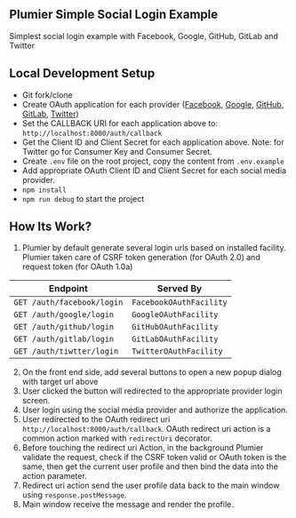 ## Plumier Simple Social Login Example
Simplest social login example with Facebook, Google, GitHub, GitLab and Twitter

## Local Development Setup
* Git fork/clone 
* Create OAuth application for each provider ([Facebook](https://developers.facebook.com/), [Google](https://console.developers.google.com/), [GitHub](https://github.com/settings/developers), [GitLab](https://gitlab.com/profile/applications), [Twitter](https://developer.twitter.com/))
* Set the CALLBACK URI for each application above to: `http://localhost:8000/auth/callback`
* Get the Client ID and Client Secret for each application above. Note: for Twitter go for Consumer Key and Consumer Secret. 
* Create `.env` file on the root project, copy the content from `.env.example` 
* Add appropriate OAuth Client ID and Client Secret for each social media provider. 
* `npm install` 
* `npm run debug` to start the project

## How Its Work?

1. Plumier by default generate several login urls based on installed facility. Plumier taken care of CSRF token generation (for OAuth 2.0) and request token (for OAuth 1.0a)

| Endpoint                   | Served By               |
| -------------------------- | ----------------------- |
| `GET /auth/facebook/login` | `FacebookOAuthFacility` |
| `GET /auth/google/login`   | `GoogleOAuthFacility`   |
| `GET /auth/github/login`   | `GitHubOAuthFacility`   |
| `GET /auth/gitlab/login`   | `GitLabOAuthFacility`   |
| `GET /auth/tiwtter/login`  | `TwitterOAuthFacility`  |

2. On the front end side, add several buttons to open a new popup dialog with target url above
3. User clicked the button will redirected to the appropriate provider login screen.
4. User login using the social media provider and authorize the application.
5. User redirected to the OAuth redirect uri `http://localhost:8000/auth/callback`. OAuth redirect uri action is a common action marked with `redirectUri` decorator.
6. Before touching the redirect uri Action, in the background Plumier validate the request, check if the CSRF token valid or OAuth token is the same, then get the current user profile and then bind the data into the action parameter. 
7. Redirect uri action send the user profile data back to the main window using `response.postMessage`.
8. Main window receive the message and render the profile.